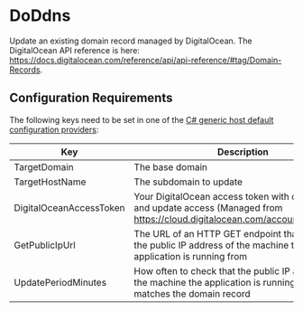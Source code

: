 ﻿# DoDdns
Update an existing domain record managed by DigitalOcean. The DigitalOcean API reference is here: https://docs.digitalocean.com/reference/api/api-reference/#tag/Domain-Records.

## Configuration Requirements
The following keys need to be set in one of the [C# generic host default configuration providers](https://learn.microsoft.com/en-us/dotnet/core/extensions/generic-host?tabs=appbuilder#host-builder-settings):

| Key                       | Description                                                                                                                           | Example               |
| ---                       | ---                                                                                                                                   | ---                   |
| TargetDomain              | The base domain                                                                                                                       | example.com           |
| TargetHostName            | The subdomain to update                                                                                                               | shop.example.com      |
| DigitalOceanAccessToken   | Your DigitalOcean access token with domain read and update access (Managed from https://cloud.digitalocean.com/account/api/tokens)    |                       |
| GetPublicIpUrl            | The URL of an HTTP GET endpoint that will resolve the public IP address of the machine the application is running from                | http://ipinfo.io/ip   |
| UpdatePeriodMinutes       | How often to check that the public IP address of the machine the application is running from matches the domain record                | 15                    |
